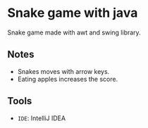 # Snake game with java
Snake game made with awt and swing library. 

## Notes
- Snakes moves with arrow keys.
- Eating apples increases the score.

## Tools
- `IDE`: IntelliJ IDEA
